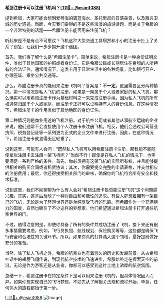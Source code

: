 **希腊注册卡可以注册飞机吗？[[TG💪+ @esim1088](https://t.me/s/esim1088)]**

提到希腊，大家可能会想到爱琴海的碧蓝海水、圣托里尼的日落美景，以及雅典卫城的历史遗迹。然而，今天我们要聊的不是这些浪漫的旅游话题，而是关于希腊的一个非常特别的话题——希腊注册卡能否用来注册飞机？

听起来是不是有点不可思议？飞机这种大型交通工具居然和小小的注册卡扯上了关系？别急，让我们一步步揭开这个谜团。

首先，我们得了解什么是“希腊注册卡”。简单来说，希腊注册卡是一种身份证明文件，类似于其他国家的护照或者身份证。它是希腊公民或长期居住在希腊的人所持有的合法证件。通常情况下，这类卡用于日常生活中的各种场景，比如银行开户、办理签证、乘坐公共交通等。

那么，希腊注册卡真的能用来注册飞机吗？答案是：**不一定**。这里需要区分两种情况。第一种情况是私人飞机的注册。如果是一架属于个人或者家庭的私人飞机，那么确实可以用希腊注册卡作为基础材料之一来完成注册手续。因为私人飞机的所有权通常归属于个人或家庭，而注册卡正好可以证明持有人的身份信息。在这种情况下，希腊注册卡的作用类似于其他地区的身份证件。

第二种情况则是商业用途的飞机注册。对于航空公司或者其他从事航空运输的企业来说，他们通常不会直接使用个人注册卡来注册飞机。相反，他们会通过公司营业执照、税务登记证等一系列更为正式的企业文件来进行注册。因此，在这种情况下，希腊注册卡就显得无足轻重了。

说到这里，可能有人会问：“既然私人飞机可以用希腊注册卡注册，那我能不能随便拿张注册卡去注册一架飞机呢？”当然不行！即使是在私人飞机的情况下，也需要满足一系列严格的条件。首先，你必须拥有这架飞机的实际所有权，并且能够提供相关的购买合同或者租赁协议；其次，你需要提交完整的申请表格，并支付相应的注册费用；最后，你还得接受相关部门的审核，确保你的飞机符合所有安全和技术标准。

说到这里，我们不妨聊聊为什么有人会对“希腊注册卡是否能注册飞机”这个问题感兴趣。其实，这背后反映了一种对自由和可能性的追求。有些人梦想着拥有一架自己的飞机，无论是为了环游世界还是单纯享受飞行的乐趣。而希腊作为一个充满魅力的国度，自然也吸引了不少这样的梦想家。他们希望通过希腊注册卡打开通往航空世界的门。

不过，值得注意的是，即使你具备了所有的条件并成功注册了飞机，接下来还有很多事情需要考虑。例如，飞行员执照、航线规划、保险购买等等，这些都是确保飞行安全和合法性的关键环节。所以，如果你真的打算踏入这个领域，最好提前做好充分的准备。

当然，除了私人飞机之外，希腊的航空业也有着悠久的历史和发展前景。从古希腊神话中的翅膀飞翔传说，到现代航空技术的飞速进步，希腊始终走在探索天空的前沿。无论是作为游客还是从业者，你都可以感受到这片土地上浓厚的航空氛围。

总结一下，希腊注册卡在特定条件下是可以用来注册飞机的，但具体情况因人而异。如果你想实现自己的飞行梦想，不妨先从了解相关法规和流程开始。毕竟，任何伟大的旅程都始于第一步。

[[TG💪+ @esim1088](https://t.me/s/esim1088) ![Image](https://i.postimg.cc/4NQfJmqS/Snipaste-2025-05-13-00-14-12.png)]